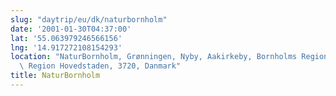 ```yaml
---
slug: "daytrip/eu/dk/naturbornholm"
date: '2001-01-30T04:37:00'
lat: '55.063979246566156'
lng: '14.917272108154293'
location: "NaturBornholm, Grønningen, Nyby, Aakirkeby, Bornholms Regionskommune,\
  \ Region Hovedstaden, 3720, Danmark"
title: NaturBornholm
---
```



